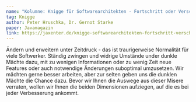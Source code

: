 ```yaml
---
name: "Kolumne: Knigge für Softwarearchitekten - Fortschritt oder Verschlimmbesserung?"
tag: Knigge
author: Peter Hruschka, Dr. Gernot Starke
paper: Javamagazin
link: https://jaxenter.de/knigge-softwarearchitekten-fortschritt-verschlimmbesserung-51954
---
```

Ändern und erweitern unter Zeitdruck - das ist traurigerweise Normalität für viele Softwerker.
Ständig zwingen und widrige Umstände under dunkle Mächte dazu, mit zu wenigen Informationen 
oder zu wenig Zeit neue Features oder auch notwendige Änderungen suboptimal umzusetzen.
Wir mächten gerne besser arbeiten, aber zur selten geben uns die dunklen Mächte die Chance dazu.
Bevor wir Ihnen die Auswege aus dieser Misere verraten, wollen wir Ihnen die beiden Dimensionen
aufziegen, auf die es bei jeder Verbesserung ankommt.